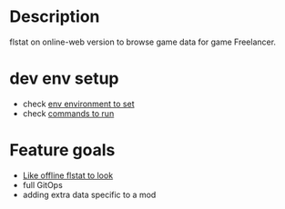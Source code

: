 # Description

flstat on online-web version to browse game data for game Freelancer.

# dev env setup

- check [env environment to set](.vscode/settings.json)
- check [commands to run](Taskfile.yml)

# Feature goals

- [Like offline flstat to look](<https://discoverygc.com/forums/showthread.php?tid=115254>)
- full GitOps
- adding extra data specific to a mod
